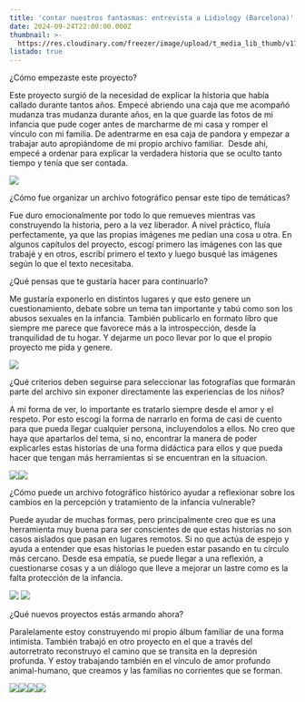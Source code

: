 ```yaml
---
title: 'contar nuestros fantasmas: entrevista a Lidiology (Barcelona)'
date: 2024-09-24T22:00:00.000Z
thumbnail: >-
  https://res.cloudinary.com/freezer/image/upload/t_media_lib_thumb/v1727280830/2024/09/fantasma20_ckqcwf.jpg
listado: true
---
```


¿Cómo empezaste este proyecto?

Este proyecto surgió de la necesidad de explicar la historia que había callado durante tantos años. Empecé abriendo una caja que me acompañó  mudanza tras mudanza durante años, en la que guarde las fotos de mi infancia que pude coger antes de marcharme de mi casa y romper el vínculo con mi familia. De adentrarme en esa caja de pandora y empezar a trabajar auto apropiándome de mi propio archivo familiar.  Desde ahi, empecé a ordenar para explicar la verdadera historia que se oculto tanto tiempo y tenía que ser contada.

![](https://res.cloudinary.com/freezer/image/upload/v1727280823/2024/09/fantasma3_hfkhjk.jpg)

¿Cómo fue organizar un archivo fotográfico pensar este tipo de temáticas?

Fue duro emocionalmente por todo lo que remueves mientras vas construyendo la historia, pero a la vez liberador. A nivel práctico, fluía perfectamente, ya que las propias imágenes me pedían una cosa u otra. En algunos capítulos del proyecto, escogí primero las imágenes con las que trabajé y en otros, escribí primero el texto y luego busqué las imágenes según lo que el texto necesitaba.

¿Qué pensas que te gustaría hacer para continuarlo?

Me gustaría exponerlo en distintos lugares y que esto genere un cuestionamiento, debate sobre un tema tan importante y tabú como son los abusos sexuales en la infancia. También publicarlo en formato libro que siempre me parece que favorece más a la introspección, desde la tranquilidad de tu hogar. Y dejarme un poco llevar por lo que el propio proyecto me pida y genere.


![](https://res.cloudinary.com/freezer/image/upload/v1727280809/2024/09/fantasma23_n4bcmn.jpg)

¿Qué criterios deben seguirse para seleccionar las fotografías que formarán parte del archivo sin exponer directamente las experiencias de los niños?

A mi forma de ver, lo importante es tratarlo siempre desde el amor y el respeto. Por esto escogí la forma de narrarlo en forma de casi de cuento para que pueda llegar cualquier persona, incluyendolos a ellos. No creo que haya que apartarlos del tema, si no, encontrar la manera de poder explicarles estas historias de una forma didáctica para ellos y que pueda hacer que tengan más herramientas si se encuentran en la situacion.

![](https://res.cloudinary.com/freezer/image/upload/v1727280665/2024/09/fantasma2_zqrerm.jpg)![](https://res.cloudinary.com/freezer/image/upload/v1727280817/2024/09/fantasma24_u6p5l1.jpg)

¿Cómo puede un archivo fotográfico histórico ayudar a reflexionar sobre los cambios en la percepción y tratamiento de la infancia vulnerable?

Puede ayudar de muchas formas, pero principalmente creo que es una herramienta muy buena para ser conscientes de que estas historias no son casos aislados que pasan en lugares remotos. Si no que actúa de espejo y ayuda a entender que esas historias le pueden estar pasando en tu círculo más cercano. Desde esa empatía, se puede llegar a una reflexión, a cuestionarse cosas y a un diálogo que lleve a mejorar un lastre como es la falta protección de la infancia. 

![](https://res.cloudinary.com/freezer/image/upload/v1727280796/2024/09/fantasma22_kwe5u8.jpg)
![](https://res.cloudinary.com/freezer/image/upload/v1727280725/2024/09/fantasma11_xq1wbs.jpg)

¿Qué nuevos proyectos estás armando ahora?

Paralelamente estoy construyendo mi propio álbum familiar de una forma intimista. También trabajó en otro proyecto en el que a través del autorretrato reconstruyo el camino que se transita en la depresión profunda. Y estoy trabajando también en el vínculo de amor profundo animal-humano, que creamos y las familias no corrientes que se forman.

![](https://res.cloudinary.com/freezer/image/upload/v1727281294/2024/09/002717--005--VK_sydgfo.jpg)![](https://res.cloudinary.com/freezer/image/upload/v1727281320/2024/09/001115--005--VK_pevcjr.jpg)![](https://res.cloudinary.com/freezer/image/upload/v1727281311/2024/09/001960--025--VK_qbfecg.jpg)![](https://res.cloudinary.com/freezer/image/upload/v1727281311/2024/09/001960--025--VK_qbfecg.jpg)
